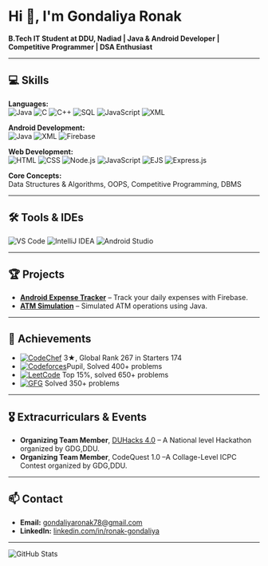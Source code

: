 # Hi 👋, I'm Gondaliya Ronak

**B.Tech IT Student at DDU, Nadiad | Java & Android Developer | Competitive Programmer | DSA Enthusiast**

---


## 💻 Skills

**Languages:**  
![Java](https://img.shields.io/badge/Java-%23007396?style=for-the-badge&logo=java&logoColor=white)
![C](https://img.shields.io/badge/C-00599C?style=for-the-badge&logo=c&logoColor=white)
![C++](https://img.shields.io/badge/C++-00599C?style=for-the-badge&logo=c%2B%2B&logoColor=white)
![SQL](https://img.shields.io/badge/SQL-4479A1?style=for-the-badge&logo=postgresql&logoColor=white)
![JavaScript](https://img.shields.io/badge/JavaScript-F7DF1E?style=for-the-badge&logo=javascript&logoColor=black)
![XML](https://img.shields.io/badge/XML-E34F26?style=for-the-badge&logo=xml&logoColor=white)

**Android Development:**  
![Java](https://img.shields.io/badge/Java-%23007396?style=for-the-badge&logo=java&logoColor=white)
![XML](https://img.shields.io/badge/XML-E34F26?style=for-the-badge&logo=xml&logoColor=white)
![Firebase](https://img.shields.io/badge/Firebase-FFCA28?style=for-the-badge&logo=firebase&logoColor=white)

**Web Development:**    
![HTML](https://img.shields.io/badge/HTML-E34F26?logo=html5&logoColor=white)
![CSS](https://img.shields.io/badge/CSS-1572B6?logo=css3&logoColor=white)
![Node.js](https://img.shields.io/badge/Node.js-339933?logo=node.js&logoColor=white)
![JavaScript](https://img.shields.io/badge/JavaScript-F7DF1E?logo=javascript&logoColor=black)
![EJS](https://img.shields.io/badge/EJS-b4ca65?logo=ejs&logoColor=black)
![Express.js](https://img.shields.io/badge/Express.js-000000?logo=express&logoColor=white)


**Core Concepts:**  
Data Structures & Algorithms, OOPS, Competitive Programming, DBMS

---

## 🛠️ Tools & IDEs
![VS Code](https://img.shields.io/badge/VS%20Code-007ACC?style=for-the-badge&logo=visual-studio-code&logoColor=white) 
![IntelliJ IDEA](https://img.shields.io/badge/IntelliJ%20IDEA-000000?style=for-the-badge&logo=intellij-idea&logoColor=white) 
![Android Studio](https://img.shields.io/badge/Android%20Studio-3DDC84?style=for-the-badge&logo=android&logoColor=white)

---

## 🏆 Projects
- **[Android Expense Tracker](https://github.com/ronak/Expense-Tracker)** – Track your daily expenses with Firebase.  
- **[ATM Simulation](https://github.com/ronak/ATM-Simulation)** – Simulated ATM operations using Java.  

---

## 🥇 Achievements
- [![CodeChef](https://img.shields.io/badge/CodeChef-1652-orange?logo=codechef)](https://www.codechef.com/users/error_four_04) 3★, Global Rank 267 in Starters 174  
- [![Codeforces](https://img.shields.io/badge/Codeforces-1249-blue?logo=codeforces)](https://codeforces.com/profile/gondaliyaronak78)Pupil, Solved 400+ problems  
- [![LeetCode](https://img.shields.io/badge/LeetCode-1683-yellow?logo=leetcode)](https://leetcode.com/gondaliyaronak78) Top 15%, solved 650+ problems
- [![GFG](https://img.shields.io/badge/GeeksforGeeks-350-brightgreen?logo=geeksforgeeks&logoColor=white)](https://auth.geeksforgeeks.org/user/ronak1743) Solved 350+ problems
---

## 🎖️ Extracurriculars & Events
- **Organizing Team Member**, [DUHacks 4.0](https://duhacks.tech) – A National level Hackathon organized by GDG,DDU.
- **Organizing Team Member**, CodeQuest 1.0 –A Collage-Level ICPC Contest organized by GDG,DDU.

---

## 📫 Contact
- **Email:** gondaliyaronak78@gmail.com  
- **LinkedIn:** [linkedin.com/in/ronak-gondaliya](https://www.linkedin.com/in/ronak-gondaliya/)  

---

![GitHub Stats](https://github-readme-stats.vercel.app/api?username=ronak1743&show_icons=true&theme=radical)
